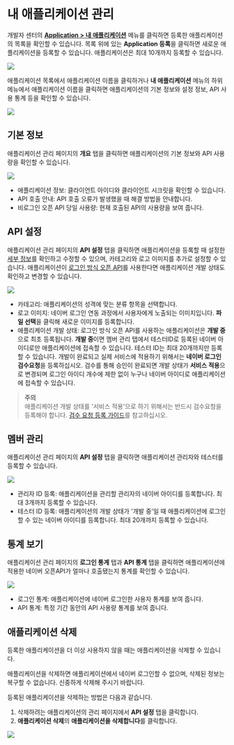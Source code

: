 # 내 애플리케이션 관리

개발자 센터의 **[Application > 내 애플리케이션](https://developers.naver.com/apps/#/list)** 메뉴를 클릭하면 등록한 애플리케이션의 목록을 확인할 수 있습니다. 목록 위에 있는 **Application 등록**을 클릭하면 새로운 애플리케이션을 등록할 수 있습니다. 애플리케이션은 최대 10개까지 등록할 수 있습니다.
 
![](images/appconf-1.png)

애플리케이션 목록에서 애플리케이션 이름을 클릭하거나 **내 애플리케이션** 메뉴의 하위 메뉴에서 애플리케이션 이름을 클릭하면 애플리케이션의 기본 정보와 설정 정보, API 사용 통계 등을 확인할 수 있습니다.
 
![](images/appconf-2.png)

## 기본 정보

애플리케이션 관리 페이지의 **개요** 탭을 클릭하면 애플리케이션의 기본 정보와 API 사용량을 확인할 수 있습니다.
 
![](images/appconf-3.png)

- 애플리케이션 정보: 클라이언트 아이디와 클라이언트 시크릿을 확인할 수 있습니다.
- API 호출 안내: API 호출 오류가 발생했을 때 해결 방법을 안내합니다.
- 비로그인 오픈 API 당일 사용량: 현재 호출된 API의 사용량을 보여 줍니다.

## API 설정

애플리케이션 관리 페이지의 **API 설정** 탭을 클릭하면 애플리케이션을 등록할 때 설정한 [세부 정보](appregister.md#애플리케이션-등록-세부-정보)를 확인하고 수정할 수 있으며, 카테고리와 로고 이미지를 추가로 설정할 수 있습니다. 애플리케이션이 [로그인 방식 오픈 API](apilist.md#로그인-방식-오픈-api)를 사용한다면 애플리케이션 개발 상태도 확인하고 변경할 수 있습니다.
 
![](images/appconf-4.png)

- 카테고리: 애플리케이션의 성격에 맞는 분류 항목을 선택합니다.
- 로고 이미지: 네이버 로그인 연동 과정에서 사용자에게 노출되는 이미지입니다. **파일 선택**을 클릭해 새로운 이미지를 등록합니다.
- 애플리케이션 개발 상태: 로그인 방식 오픈 API를 사용하는 애플리케이션은 **개발 중**으로 최초 등록됩니다. **개발 중**이면 멤버 관리 탭에서 테스터ID로 등록된 네이버 아이디로만 애플리케이션에 접속할 수 있습니다. 테스터 ID는 최대 20개까지만 등록할 수 있습니다. 개발이 완료되고 실제 서비스에 적용하기 위해서는 **네이버 로그인 검수요청**을 등록하십시오. 검수를 통해 승인이 완료되면 개발 상태가 **서비스 적용**으로 변경되며 로그인 아이디 개수에 제한 없이 누구나 네이버 아이디로 애플리케이션에 접속할 수 있습니다.

> **주의**  
> 애플리케이션 개발 상태를 '서비스 적용'으로 하기 위해서는 반드시 검수요청을 등록해야 합니다. [검수 요청 등록 가이드](https://developers.naver.com/docs/login/verify/verify.md)를 참고하십시오.

## 멤버 관리

애플리케이션 관리 페이지의 **API 설정** 탭을 클릭하면 애플리케이션 관리자와 테스터를 등록할 수 있습니다.
 
![](images/appconf-5.png)

- 관리자 ID 등록: 애플리케이션을 관리할 관리자의 네이버 아이디를 등록합니다. 최대 3개까지 등록할 수 있습니다.
- 테스터 ID 등록: 애플리케이션의 개발 상태가 '개발 중'일 때 애플리케이션에 로그인할 수 있는 네이버 아이디를 등록합니다. 최대 20개까지 등록할 수 있습니다.

## 통계 보기

애플리케이션 관리 페이지의 **로그인 통계** 탭과 **API 통계** 탭을 클릭하면 애플리케이션에 적용한 네이버 오픈API가 얼마나 호출됐는지 통계를 확인할 수 있습니다.
 
![](images/appconf-6.png)

- 로그인 통계: 애플리케이션에 네이버 로그인한 사용자 통계를 보여 줍니다.
- API 통계: 특정 기간 동안의 API 사용량 통계를 보여 줍니다.

## 애플리케이션 삭제

등록한 애플리케이션을 더 이상 사용하지 않을 때는 애플리케이션을 삭제할 수 있습니다.

애플리케이션을 삭제하면 애플리케이션에서 네이버 로그인할 수 없으며, 삭제된 정보는 복구할 수 없습니다. 신중하게 삭제해 주시기 바랍니다.

등록된 애플리케이션을 삭제하는 방법은 다음과 같습니다.

1. 삭제하려는 애플리케이션의 관리 페이지에서 **API 설정** 탭을 클릭합니다.
2. **애플리케이션 삭제**의 **애플리케이션을 삭제합니다**를 클릭합니다.

![](images/appconf-7.png)

